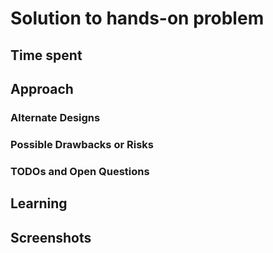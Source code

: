 # Solution to hands-on problem

## Time spent

<!-- REQUIRED
  How long did it take you to solve the task?
-->

## Approach

<!-- REQUIRED
  How does this change fulfill the purpose? Keep it high level. Avoid code-splaining.
-->

### Alternate Designs

 <!-- OPTIONAL
   Explain what other alternatives were considered and why the proposed version was selected.
 -->

### Possible Drawbacks or Risks

 <!-- OPTIONAL
   What are the possible side-effects or negative impacts of this change?
 -->

### TODOs and Open Questions

<!-- OPTIONAL
- [ ] Use GitHub checklists. When solved, check the box and explain the conclusion.
-->

## Learning

<!-- OPTIONAL
  Share any blog posts, patterns, libraries or documentation that helped you.
-->

## Screenshots

<!-- OPTIONAL
  If relevant, include "before" and "after" to demonstrate this
  change. Add a caption describing what each screenshot shows.
-->
